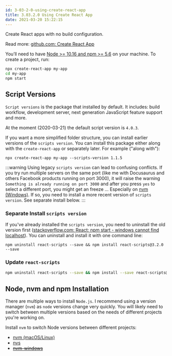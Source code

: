 ```yaml
---
id: 3-03-2-0-using-create-react-app
title: 3.03.2.0 Using Create React App
date: 2021-03-20 15:22:15
---
```


Create React apps with no build configuration.

Read more: <a href='https://github.com/facebook/create-react-app' class='external'>github.com: Create React App</a>

You’ll need to have [Node >= 10.16 and npm >= 5.6](#node-nvm-and-npm-installation) on your machine. To create a project, run:

```sh
npx create-react-app my-app
cd my-app
npm start
```

## Script Versions

`Script versions` is the package that installed by default. It includes: build workflow, development server, next generation JavaScript feature support and more.

At the moment (2020-03-21) the default script version is `4.0.3`.

If you want a more simplified folder structure, you can install earlier versions of the `scripts version`. You can install this package either along with the `create-react-app` or separately later. For example ("along with"):

```shell
npx create-react-app my-app --scripts-version 1.1.5
```

:::warning Using legacy `scripts version` can lead to confusing conflicts. If you try run multiple servers on the same port (like me with Docusaurus and others Facebook products running on port 3000), it will raise the warning `Something is already running on port 3000` and after you press `yes` to select a different port, you might get an freeze ... Especially on [nvm (Windows)](../../../../docs/node/nvm-windows). If so, you need to install a more recent version of `scripts version`. See separate install below. :::

### Separate Install `scripts version`

If you've already installed the `scripts version`, you need to uninstall the old version first (<a href='https://stackoverflow.com/questions/59271634/react-npm-start-windows-cannot-find-localhost' class='external'>stackoverflow.com: React: npm start - windows cannot find localhost</a>). You can uninstall and install it with one command line:

```shell
npm uninstall react-scripts --save && npm install react-scripts@3.2.0 --save
```

### Update `react-scripts`

```bash npm2yarn
npm uninstall react-scripts --save && npm install --save react-scripts@latest
```

## Node, nvm and npm Installation

There are multiple ways to install `Node.js`. I recommend using a version manager (`nvm`) as `node` versions change very quickly. You will likely need to switch between multiple versions based on the needs of different projects you're working on.

Install `nvm` to switch Node versions between different projects:

- [nvm (macOS/Linux)](../../../../docs/node/nvm)
- [nvs](../../../../blog/2021-09-19-nvs-windows-one-node-version-per-terminal)
- [~~nvm-windows~~](../../../../docs/node/nvm-windows)
